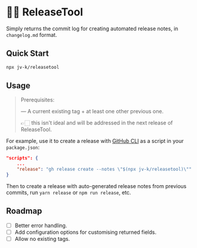 # 👷‍♀️ ReleaseTool

Simply returns the commit log for creating automated release notes, in `changelog.md` format.

## Quick Start

```bash
npx jv-k/releasetool
```

## Usage

> Prerequisites:
> 
> — A current existing tag + at least one other previous one.
> 
> 👉🏻 this isn't ideal and will be addressed in the next release of ReleaseTool.

For example, use it to create a release with [GitHub CLI](https://github.com/cli/cli) as a script in your `package.json`:

```json
"scripts": {
    ...
    "release": "gh release create --notes \"$(npx jv-k/releasetool)\""
}
```

Then to create a release with auto-generated release notes from previous commits, run 
`yarn release` or `npm run release`, etc.

## Roadmap

- [ ] Better error handling.
- [ ] Add configuration options for customising returned fields.
- [ ] Allow no existing tags.